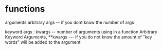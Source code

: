 # functions
arguments 
arbitrary args -- if you dont know the number of args

keyword args : kwargs --
number of arguments using in a function
Arbitrary Keyword Arguments, **kwargs --- if you do not know the amount of "key words" will be added to the argument

